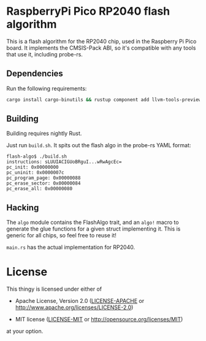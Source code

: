 # RaspberryPi Pico RP2040 flash algorithm

This is a flash algorithm for the RP2040 chip, used in the Raspberry Pi Pico board. 
It implements the CMSIS-Pack ABI, so it's compatible with any tools that use it, including probe-rs.

## Dependencies

Run the following requirements:
```bash
cargo install cargo-binutils && rustup component add llvm-tools-preview rust-src
```
## Building

Building requires nightly Rust.

Just run `build.sh`. It spits out the flash algo in the probe-rs YAML format:

    flash-algo$ ./build.sh 
    instructions: sLUUIACIGUoBRguI...wRwAgcEc=
    pc_init: 0x00000000
    pc_uninit: 0x0000007c
    pc_program_page: 0x00000088
    pc_erase_sector: 0x00000084
    pc_erase_all: 0x00000080

## Hacking

The `algo` module contains the FlashAlgo trait, and an `algo!` macro to generate
the glue functions for a given struct implementing it. This is generic for all chips, so feel free to reuse it!

`main.rs` has the actual implementation for RP2040.

# License

This thingy is licensed under either of

- Apache License, Version 2.0 ([LICENSE-APACHE](LICENSE-APACHE) or
  http://www.apache.org/licenses/LICENSE-2.0)

- MIT license ([LICENSE-MIT](LICENSE-MIT) or http://opensource.org/licenses/MIT)

at your option.
